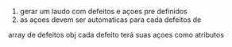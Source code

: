 <!-- o fluxo é:
  sintoma > defeito(s) > serviço(s)
  pra facilitar minha vida vou fazer o sistema de defeito e serviço.
  Depois faço o sistema sintoma>defeito e evoluo ele pro completo.
 -->
 <!-- 
 salvar o laudo atual no storage sempre que add ou remover um item para previnir perda
  -->

1. gerar um laudo com defeitos e açoes pre definidos 
2. as açoes devem ser automaticas para cada defeitos de

array de defeitos obj 
cada defeito terá suas açoes como atributos
